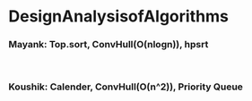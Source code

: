 # DesignAnalysisofAlgorithms

### Mayank: Top.sort, ConvHull(O(nlogn)), hpsrt  
<br>

### Koushik: Calender, ConvHull(O(n^2)), Priority Queue
